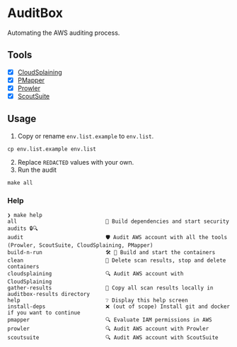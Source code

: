 # AuditBox

Automating the AWS auditing process.

## Tools

- [x] [CloudSplaining](https://github.com/salesforce/cloudsplaining)
- [x] [PMapper](https://github.com/nccgroup/PMapper)
- [x] [Prowler](https://github.com/prowler-cloud/prowler)
- [x] [ScoutSuite](https://github.com/nccgroup/ScoutSuite)

## Usage

1. Copy or rename `env.list.example` to `env.list`.

```shell
cp env.list.example env.list
```

2. Replace `REDACTED` values with your own.
3. Run the audit

```shell
make all
```

### Help

```shell
❯ make help
all                            🚀 Build dependencies and start security audits 🔒🔍
audit                          🛡️ Audit AWS account with all the tools (Prowler, ScoutSuite, CloudSplaining, PMapper)
build-n-run                    🛠️ 🐳 Build and start the containers
clean                          🧹 Delete scan results, stop and delete containers
cloudsplaining                 🔍 Audit AWS account with CloudSplaining
gather-results                 💾 Copy all scan results locally in auditbox-results directory
help                           ❔ Display this help screen
install-deps                   ❌ (out of scope) Install git and docker if you want to continue
pmapper                        🔍 Evaluate IAM permissions in AWS
prowler                        🔍 Audit AWS account with Prowler
scoutsuite                     🔍 Audit AWS account with ScoutSuite
```


